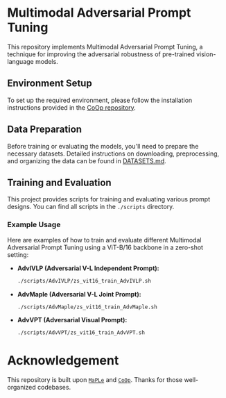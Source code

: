 # Multimodal Adversarial Prompt Tuning

This repository implements Multimodal Adversarial Prompt Tuning, a technique for improving the adversarial robustness of pre-trained vision-language models.

## Environment Setup

To set up the required environment, please follow the installation instructions provided in the [CoOp repository](https://github.com/KaiyangZhou/CoOp#how-to-install).

## Data Preparation

Before training or evaluating the models, you'll need to prepare the necessary datasets. Detailed instructions on downloading, preprocessing, and organizing the data can be found in [DATASETS.md](docs/DATASETS.md).

## Training and Evaluation

This project provides scripts for training and evaluating various prompt designs. You can find all scripts in the `./scripts` directory.


### Example Usage

Here are examples of how to train and evaluate different Multimodal Adversarial Prompt Tuning using a ViT-B/16 backbone in a zero-shot setting:

*   **AdvIVLP (Adversarial V-L Independent Prompt):**

    ```bash
    ./scripts/AdvIVLP/zs_vit16_train_AdvIVLP.sh
    ```

*   **AdvMaple (Adversarial V-L Joint Prompt):**

    ```bash
    ./scripts/AdvMaple/zs_vit16_train_AdvMaple.sh
    ```

*   **AdvVPT (Adversarial Visual Prompt):**

    ```bash
    ./scripts/AdvVPT/zs_vit16_train_AdvVPT.sh
    ```

# Acknowledgement

This repository is built upon [`MaPLe`](https://github.com/muzairkhattak/multimodal-prompt-learning) and [`CoOp`](https://github.com/KaiyangZhou/CoOp). Thanks for those well-organized codebases.
